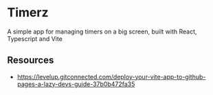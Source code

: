 # Timerz

A simple app for managing timers on a big screen, built with React, Typescript
and Vite

## Resources
- https://levelup.gitconnected.com/deploy-your-vite-app-to-github-pages-a-lazy-devs-guide-37b0b472fa35